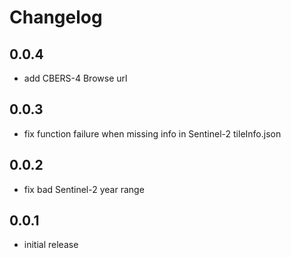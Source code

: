 Changelog
=========

0.0.4
-----
- add CBERS-4 Browse url

0.0.3
-----
- fix function failure when missing info in Sentinel-2 tileInfo.json

0.0.2
-----
- fix bad Sentinel-2 year range

0.0.1
-----
- initial release
